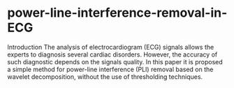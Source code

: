 # power-line-interference-removal-in-ECG
Introduction The analysis of electrocardiogram (ECG) signals allows the experts to diagnosis several cardiac disorders. However, the accuracy of such diagnostic depends on the signals quality. In this paper it is proposed a simple method for power-line interference (PLI) removal based on the wavelet decomposition, without the use of thresholding techniques.

